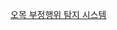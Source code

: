 [오목 부정행위 탐지 시스템](https://maximuthking.github.io/%EC%98%A4%EB%AA%A9%20%EB%B6%80%EC%A0%95%ED%96%89%EC%9C%84%20%ED%83%90%EC%A7%80%20%EC%8B%9C%EC%8A%A4%ED%85%9C.html)
